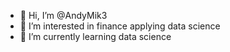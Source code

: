 - 👋 Hi, I’m @AndyMik3
- 👀 I’m interested in finance applying data science
- 🌱 I’m currently learning data science


<!---
AndyMik3/AndyMik3 is a ✨ special ✨ repository because its `README.md` (this file) appears on your GitHub profile.
You can click the Preview link to take a look at your changes.
--->
